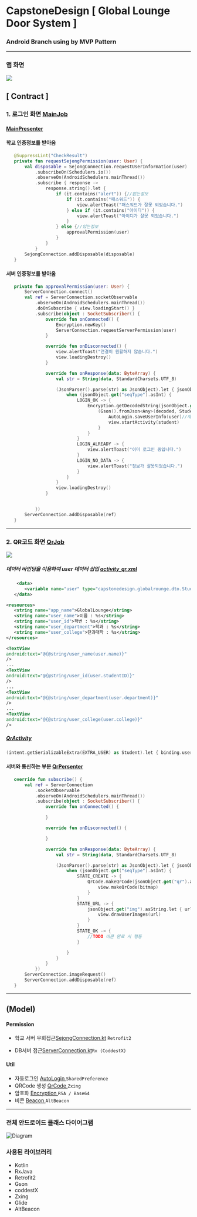 ﻿# CapstoneDesign [ Global Lounge Door System ]
### Android Branch using by MVP Pattern

<hr/>  

### 앱 화면  
<img src="./image/app.PNG">

 

## [ Contract ]
 ### 1. 로그인 화면 [ MainJob ](https://github.com/zojae031/CapstoneDesign_Global_Lounge_Door_System/tree/android/GlobalLounge/app/src/main/java/capstonedesign/globallounge/mainjob)
  
 #### [MainPresenter](https://github.com/zojae031/CapstoneDesign_Global_Lounge_Door_System/blob/android/GlobalLounge/app/src/main/java/capstonedesign/globallounge/mainjob/MainPresenter.kt)  
 #### 학교 인증정보를 받아옴
 ```kotlin
    @SuppressLint("CheckResult")
    private fun requestSejongPermission(user: User) {
        val disposable = SejongConnection.requestUserInformation(user)
            .subscribeOn(Schedulers.io())
            .observeOn(AndroidSchedulers.mainThread())
            .subscribe { response ->
                response.string().let {
                    if (it.contains("alert")) {//없는정보
                        if (it.contains("패스워드")) {
                            view.alertToast("패스워드가 잘못 되었습니다.")
                        } else if (it.contains("아이디")) {
                            view.alertToast("아이디가 잘못 되었습니다.")
                        }
                    } else {//있는정보
                        approvalPermission(user)
                    }
                }
            }
        SejongConnection.addDisposable(disposable)
    }
 ```
 
 #### 서버 인증정보를 받아옴
 ```kotlin
    private fun approvalPermission(user: User) {
        ServerConnection.connect()
        val ref = ServerConnection.socketObservable
            .observeOn(AndroidSchedulers.mainThread())
            .doOnSubscribe { view.loadingStart() }
            .subscribe(object : SocketSubscriber() {
                override fun onConnected() {
                    Encryption.newKey()
                    ServerConnection.requestServerPermission(user)
                }

                override fun onDisconnected() {
                    view.alertToast("연결이 원활하지 않습니다.")
                    view.loadingDestroy()
                }

                override fun onResponse(data: ByteArray) {
                    val str = String(data, StandardCharsets.UTF_8)

                    (JsonParser().parse(str) as JsonObject).let { jsonObject ->
                        when (jsonObject.get("seqType").asInt) {
                            LOGIN_OK -> {
                                Encryption.getDecodedString(jsonObject.get("data").asString).let { decoded ->
                                    (Gson().fromJson<Any>(decoded, Student::class.java) as Student).let { student ->
                                        AutoLogin.saveUserInfo(user)//체크박스에 따른 자동로그인 저장
                                        view.startActivity(student)
                                    }
                                }
                            }
                            LOGIN_ALREADY -> {
                                view.alertToast("이미 로그인 중입니다.")
                            }
                            LOGIN_NO_DATA -> {
                                view.alertToast("정보가 잘못되었습니다.")
                            }
                        }
                    }
                    view.loadingDestroy()
                }


            })
        ServerConnection.addDisposable(ref)
    }
 ```
 <hr>  
 
 ### 2. QR코드 화면 [ QrJob ](https://github.com/zojae031/CapstoneDesign_Global_Lounge_Door_System/tree/android/GlobalLounge/app/src/main/java/capstonedesign/globallounge/qrjob)
  <img src="./image/qr.png">
  
 
 ##### 데이터 바인딩을 이용하여 user 데이터 삽입 [ activity_qr.xml ](https://github.com/zojae031/CapstoneDesign_Global_Lounge_Door_System/blob/android/GlobalLounge/app/src/main/res/layout/activity_qr.xml)
 
 
 ```xml
     <data>
        <variable name="user" type="capstonedesign.globalrounge.dto.Student"/>
    </data>
 ```    
 
 ```xml
<resources>
    <string name="app_name">GlobalLounge</string>
    <string name="user_name">이름 : %s</string>
    <string name="user_id">학번 : %s</string>
    <string name="user_department">학과 : %s</string>
    <string name="user_college">단과대학 : %s</string>
</resources>

```
 ```xml
 <TextView
 android:text="@{@string/user_name(user.name)}"
 />
 ...
 <TextView
 android:text="@{@string/user_id(user.studentID)}"
 />
 ...
 <TextView
 android:text="@{@string/user_department(user.department)}"
 />
 ...
 <TextView
 android:text="@{@string/user_college(user.college)}"
 />
 ```
 
 ##### [QrActivity](https://github.com/zojae031/CapstoneDesign_Global_Lounge_Door_System/blob/android/GlobalLounge/app/src/main/java/capstonedesign/globallounge/qrjob/QrActivity.kt)  
 
 ```kotlin
 (intent.getSerializableExtra(EXTRA_USER) as Student).let { binding.user = it }
 
 ```
 
#### 서버와 통신하는 부분 [QrPersenter](https://github.com/zojae031/CapstoneDesign_Global_Lounge_Door_System/blob/android/GlobalLounge/app/src/main/java/capstonedesign/globallounge/qrjob/QrPresenter.kt)
 ```kotlin
    override fun subscribe() {
        val ref = ServerConnection
            .socketObservable
            .observeOn(AndroidSchedulers.mainThread())
            .subscribe(object : SocketSubscriber() {
                override fun onConnected() {

                }

                override fun onDisconnected() {

                }

                override fun onResponse(data: ByteArray) {
                    val str = String(data, StandardCharsets.UTF_8)

                    (JsonParser().parse(str) as JsonObject).let { jsonObject ->
                        when (jsonObject.get("seqType").asInt) {
                            STATE_CREATE -> {
                                QrCode.makeQrCode(jsonObject.get("qr").asString).let { bitmap ->
                                    view.makeQrCode(bitmap)
                                }
                            }
                            STATE_URL -> {
                                jsonObject.get("img").asString.let { url ->
                                    view.drawUserImages(url)
                                }
                            }
                            STATE_OK -> {
                                //TODO 비콘 완료 시 행동
                            }

                        }
                    }
                }
            })
        ServerConnection.imageRequest()
        ServerConnection.addDisposable(ref)
    }
 ```
 
 
 <hr>  
 
## (Model)  
 
#### Permission
 + 학교 서버 우회접근[SejongConnection.kt](
https://github.com/zojae031/CapstoneDesign_Global_Lounge_Door_System/blob/android/GlobalLounge/app/src/main/java/capstonedesign/globallounge/model/permission/SejongConnection.kt) `Retrofit2`
 
 + DB서버 접근[ServerConnection.kt](https://github.com/zojae031/CapstoneDesign_Global_Lounge_Door_System/blob/android/GlobalLounge/app/src/main/java/capstonedesign/globallounge/model/permission/ServerConnection.kt)``Rx (CoddestX)``
 
 #### Util  
 + 자동로그인  [ AutoLogin ](https://github.com/zojae031/CapstoneDesign_Global_Lounge_Door_System/blob/android/GlobalLounge/app/src/main/java/capstonedesign/globallounge/model/util/AutoLogin.kt)``SharedPreference``
 + QRCode 생성  [ QrCode ](https://github.com/zojae031/CapstoneDesign_Global_Lounge_Door_System/blob/android/GlobalLounge/app/src/main/java/capstonedesign/globallounge/model/util/QrCode.kt) ``Zxing``
 + 암호화  [ Encryption ](https://github.com/zojae031/CapstoneDesign_Global_Lounge_Door_System/blob/android/GlobalLounge/app/src/main/java/capstonedesign/globallounge/model/util/Encryption.kt) ``RSA / Base64``
 + 비콘 [ Beacon ](https://github.com/zojae031/CapstoneDesign_Global_Lounge_Door_System/tree/android/GlobalLounge/app/src/main/java/capstonedesign/globallounge/model/beacon)``AltBeacon``
   
<hr>


### 전체 안드로이드 클래스 다이어그램
![Diagram](./ClassDiagram/Androidclass.jpg)


### 사용된 라이브러리
+ Kotlin
+ RxJava
+ Retrofit2
+ Gson
+ coddestX
+ Zxing
+ Glide
+ AltBeacon
